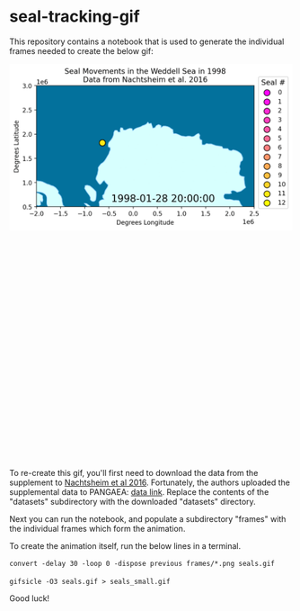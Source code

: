 # seal-tracking-gif

This repository contains a notebook that is used to generate the individual frames needed to create the below gif:

<div class="nav3" style="height:705px;">
    <img src="seals_small.gif" alt="Seal movement in 1998" width="100%"></a>
</div>

To re-create this gif, you'll first need to download the data from the supplement to [Nachtsheim et al 2016](https://doi.org/10.1007/s00300-016-2020-0). Fortunately, the authors uploaded the supplemental data to PANGAEA: [data link](https://doi.org/10.1594/PANGAEA.854842). Replace the contents of the "datasets" subdirectory with the downloaded "datasets" directory.

Next you can run the notebook, and populate a subdirectory "frames" with the individual frames which form the animation.

To create the animation itself, run the below lines in a terminal. 

```
convert -delay 30 -loop 0 -dispose previous frames/*.png seals.gif

gifsicle -O3 seals.gif > seals_small.gif
```

Good luck!
